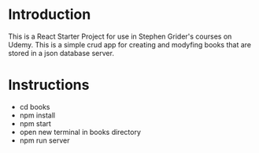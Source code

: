 # Introduction

This is a React Starter Project for use in Stephen Grider's courses on Udemy.
This is a simple crud app for creating and modyfing books that are stored in a json database server.

# Instructions

- cd books
- npm install
- npm start
- open new terminal in books directory
- npm run server
